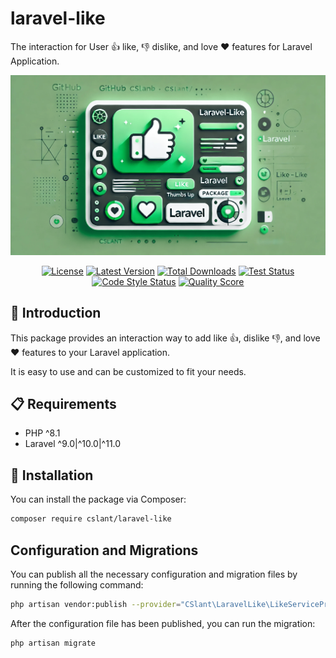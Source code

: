# laravel-like

The interaction for User 👍 like, 👎 dislike, and love ❤️ features for Laravel Application.

<img src="https://github.com/cslant/laravel-like-docs/blob/main/assets/public/images/laravel-like-thumb-min.png" alt="Laravel Like Package">

<p align="center">
<a href="#"><img src="https://img.shields.io/github/license/cslant/laravel-like.svg?style=flat-square" alt="License"></a>
<a href="https://github.com/cslant/laravel-like/releases"><img src="https://img.shields.io/github/release/cslant/laravel-like.svg?style=flat-square" alt="Latest Version"></a>
<a href="https://packagist.org/packages/cslant/laravel-like"><img src="https://img.shields.io/packagist/dt/cslant/laravel-like.svg?style=flat-square" alt="Total Downloads"></a>
<a href="https://github.com/cslant/laravel-like/actions/workflows/setup_test.yml"><img src="https://img.shields.io/github/actions/workflow/status/cslant/laravel-like/setup_test.yml?label=tests&branch=main" alt="Test Status"></a>
<a href="https://github.com/cslant/laravel-like/actions/workflows/php-cs-fixer.yml"><img src="https://img.shields.io/github/actions/workflow/status/cslant/laravel-like/php-cs-fixer.yml?label=code%20style&branch=main" alt="Code Style Status"></a>
<a href="https://scrutinizer-ci.com/g/cslant/laravel-like"><img src="https://img.shields.io/scrutinizer/g/cslant/laravel-like.svg?style=flat-square" alt="Quality Score"></a>
</p>

## 📝 Introduction

This package provides an interaction way to add like 👍, dislike 👎, and love ❤️ features to your Laravel application.

It is easy to use and can be customized to fit your needs.

## 📋 Requirements

- PHP ^8.1
- Laravel ^9.0|^10.0|^11.0

## 🔧 Installation

You can install the package via Composer:

```bash
composer require cslant/laravel-like
```

## Configuration and Migrations

You can publish all the necessary configuration and migration files by running the following command:

```bash
php artisan vendor:publish --provider="CSlant\LaravelLike\LikeServiceProvider"
```

After the configuration file has been published, you can run the migration:

```bash
php artisan migrate
```
